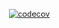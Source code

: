 [![<JeffreyDChau>](https://circleci.com/gh/JeffreyDChau/My-Money-App.svg?style=svg)](https://app.circleci.com/pipelines/github/JeffreyDChau/My-Money-App)
[![codecov](https://codecov.io/gh/JeffreyDChau/My-Money-App/branch/master/graph/badge.svg?token=UW709D9CV9)](https://codecov.io/gh/JeffreyDChau/My-Money-App)